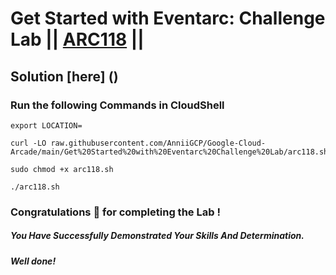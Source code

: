 # Get Started with Eventarc: Challenge Lab || [ARC118](https://www.cloudskillsboost.google/focuses/63244?parent=catalog) ||

## Solution [here] ()

### Run the following Commands in CloudShell

```
export LOCATION=
```
```
curl -LO raw.githubusercontent.com/AnniiGCP/Google-Cloud-Arcade/main/Get%20Started%20with%20Eventarc%20Challenge%20Lab/arc118.sh

sudo chmod +x arc118.sh

./arc118.sh
```

### Congratulations 🎉 for completing the Lab !

##### *You Have Successfully Demonstrated Your Skills And Determination.*

#### *Well done!*

 

 
